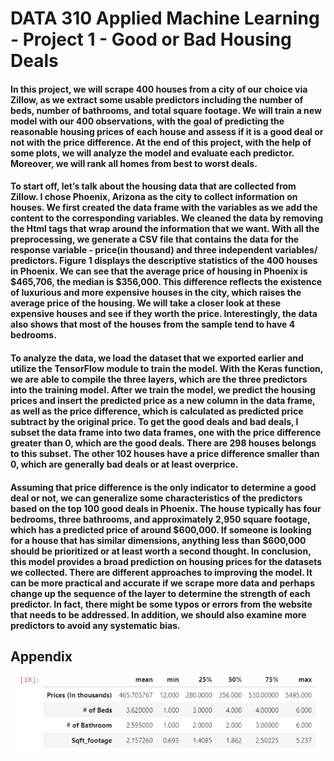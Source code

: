 # DATA 310 Applied Machine Learning - Project 1 - Good or Bad Housing Deals

#### In this project, we will scrape 400 houses from a city of our choice via Zillow, as we extract some usable predictors including the number of beds, number of bathrooms, and total square footage. We will train a new model with our 400 observations, with the goal of predicting the reasonable housing prices of each house and assess if it is a good deal or not with the price difference. At the end of this project, with the help of some plots, we will analyze the model and evaluate each predictor. Moreover, we will rank all homes from best to worst deals.


#### To start off, let’s talk about the housing data that are collected from Zillow. I chose Phoenix, Arizona as the city to collect information on houses. We first created the data frame with the variables as we add the content to the corresponding variables. We cleaned the data by removing the Html tags that wrap around the information that we want. With all the preprocessing, we generate a CSV file that contains the data for the response variable - price(in thousand) and three independent variables/ predictors.  Figure 1 displays the descriptive statistics of the 400 houses in Phoenix. We can see that the average price of housing in Phoenix is $465,706, the median is $356,000. This difference reflects the existence of luxurious and more expensive houses in the city, which raises the average price of the housing. We will take a closer look at these expensive houses and see if they worth the price. Interestingly, the data also shows that most of the houses from the sample tend to have 4 bedrooms. 

#### To analyze the data, we load the dataset that we exported earlier and utilize the TensorFlow module to train the model. With the Keras function, we are able to compile the three layers, which are the three predictors into the training model. After we train the model, we predict the housing prices and insert the predicted price as a new column in the data frame, as well as the price difference, which is calculated as predicted price subtract by the original price. To get the good deals and bad deals, I subset the data frame into two data frames, one with the price difference greater than 0, which are the good deals. There are 298 houses belongs to this subset. The other 102 houses have a price difference smaller than 0, which are generally bad deals or at least overprice.


#### Assuming that price difference is the only indicator to determine a good deal or not, we can generalize some characteristics of the predictors based on the top 100 good deals in Phoenix. The house typically has four bedrooms, three bathrooms, and approximately 2,950 square footage, which has a predicted price of around $600,000. If someone is looking for a house that has similar dimensions, anything less than $600,000 should be prioritized or at least worth a second thought. In conclusion, this model provides a broad prediction on housing prices for the datasets we collected. There are different approaches to improving the model. It can be more practical and accurate if we scrape more data and perhaps change up the sequence of the layer to determine the strength of each predictor. In fact, there might be some typos or errors from the website that needs to be addressed. In addition, we should also examine more predictors to avoid any systematic bias. 

  
## Appendix 
![Figure 1: Descriptive Statistics table](https://github.com/cning0506/DATA-310_Applied_Machine_Learning/blob/main/Summary%20stat%20table.PNG)
